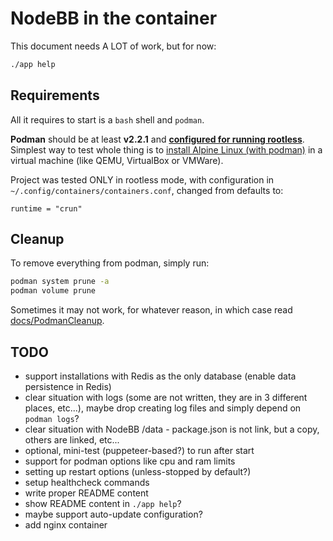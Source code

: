 NodeBB in the container
=======================

This document needs A LOT of work, but for now:

```sh
./app help
```

## Requirements

All it requires to start is a `bash` shell and `podman`.

**Podman** should be at least **v2.2.1** and **[configured for running rootless](https://github.com/containers/podman/blob/master/docs/tutorials/rootless_tutorial.md)**.
Simplest way to test whole thing is to [install Alpine Linux (with podman)](./docs/SetupPodmanOnAlpineHost.markdown) in a virtual machine (like QEMU, VirtualBox or VMWare).

Project was tested ONLY in rootless mode, with configuration in `~/.config/containers/containers.conf`, changed from defaults to:

```
runtime = "crun"
```

## Cleanup

To remove everything from podman, simply run:

```sh
podman system prune -a
podman volume prune
```

Sometimes it may not work, for whatever reason, in which case read [docs/PodmanCleanup](./docs/PodmanCleanup.markdown).

## TODO

- support installations with Redis as the only database (enable data persistence in Redis)
- clear situation with logs (some are not written, they are in 3 different places, etc...),
  maybe drop creating log files and simply depend on `podman logs`?
- clear situation with NodeBB /data - package.json is not link, but a copy, others are linked, etc...
- optional, mini-test (puppeteer-based?) to run after start
- support for podman options like cpu and ram limits
- setting up restart options (unless-stopped by default?)
- setup healthcheck commands
- write proper README content
- show README content in `./app help`?
- maybe support auto-update configuration?
- add nginx container
